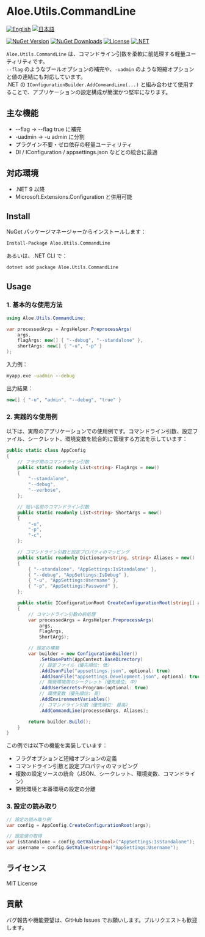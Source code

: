 # Aloe.Utils.CommandLine

[![English](https://img.shields.io/badge/Language-English-blue)](./README.md)
[![日本語](https://img.shields.io/badge/言語-日本語-blue)](./README.ja.md)

[![NuGet Version](https://img.shields.io/nuget/v/Aloe.Utils.CommandLine.svg)](https://www.nuget.org/packages/Aloe.Utils.CommandLine)
[![NuGet Downloads](https://img.shields.io/nuget/dt/Aloe.Utils.CommandLine.svg)](https://www.nuget.org/packages/Aloe.Utils.CommandLine)
[![License](https://img.shields.io/github/license/ted-sharp/aloe-utils-commandline.svg)](LICENSE)
[![.NET](https://img.shields.io/badge/.NET-9.0-blue.svg)](https://dotnet.microsoft.com/download/dotnet/9.0)

`Aloe.Utils.CommandLine` は、コマンドライン引数を柔軟に前処理する軽量ユーティリティです。  
`--flag` のようなブールオプションの補完や、`-uadmin` のような短縮オプションと値の連結にも対応しています。  
.NET の `IConfigurationBuilder.AddCommandLine(...)` と組み合わせて使用することで、アプリケーションの設定構成が簡潔かつ堅牢になります。

## 主な機能

* --flag → --flag true に補完
* -uadmin → -u admin に分割
* プラグイン不要・ゼロ依存の軽量ユーティリティ
* DI / IConfiguration / appsettings.json などとの統合に最適

## 対応環境

* .NET 9 以降
* Microsoft.Extensions.Configuration と併用可能

## Install

NuGet パッケージマネージャーからインストールします：

```cmd
Install-Package Aloe.Utils.CommandLine
```

あるいは、.NET CLI で：

```cmd
dotnet add package Aloe.Utils.CommandLine
```

## Usage

### 1. 基本的な使用方法

```csharp
using Aloe.Utils.CommandLine;

var processedArgs = ArgsHelper.PreprocessArgs(
    args,
    flagArgs: new[] { "--debug", "--standalone" },
    shortArgs: new[] { "-u", "-p" }
);
```

入力例：

```cmd
myapp.exe -uadmin --debug
```

出力結果：

```csharp
new[] { "-u", "admin", "--debug", "true" }
```

### 2. 実践的な使用例

以下は、実際のアプリケーションでの使用例です。コマンドライン引数、設定ファイル、シークレット、環境変数を統合的に管理する方法を示しています：

```csharp
public static class AppConfig
{
    // フラグ用のコマンドライン引数
    public static readonly List<string> FlagArgs = new()
    {
        "--standalone",
        "--debug",
        "--verbose",
    };

    // 短い名前のコマンドライン引数
    public static readonly List<string> ShortArgs = new()
    {
        "-u",
        "-p",
        "-c",
    };

    // コマンドライン引数と設定プロパティのマッピング
    public static readonly Dictionary<string, string> Aliases = new()
    {
        { "--standalone", "AppSettings:IsStandalone" },
        { "--debug", "AppSettings:IsDebug" },
        { "-u", "AppSettings:Username" },
        { "-p", "AppSettings:Password" },
    };

    public static IConfigurationRoot CreateConfigurationRoot(string[] args)
    {
        // コマンドライン引数の前処理
        var processedArgs = ArgsHelper.PreprocessArgs(
            args,
            FlagArgs,
            ShortArgs);

        // 設定の構築
        var builder = new ConfigurationBuilder()
            .SetBasePath(AppContext.BaseDirectory)
            // 設定ファイル（優先順位: 低）
            .AddJsonFile("appsettings.json", optional: true)
            .AddJsonFile("appsettings.Development.json", optional: true)
            // 開発環境用のシークレット（優先順位: 中）
            .AddUserSecrets<Program>(optional: true)
            // 環境変数（優先順位: 高）
            .AddEnvironmentVariables()
            // コマンドライン引数（優先順位: 最高）
            .AddCommandLine(processedArgs, Aliases);

        return builder.Build();
    }
}
```

この例では以下の機能を実装しています：

* フラグオプションと短縮オプションの定義
* コマンドライン引数と設定プロパティのマッピング
* 複数の設定ソースの統合（JSON、シークレット、環境変数、コマンドライン）
* 開発環境と本番環境の設定の分離

### 3. 設定の読み取り

```csharp
// 設定の読み取り例
var config = AppConfig.CreateConfigurationRoot(args);

// 設定値の取得
var isStandalone = config.GetValue<bool>("AppSettings:IsStandalone");
var username = config.GetValue<string>("AppSettings:Username");
```

## ライセンス

MIT License

## 貢献

バグ報告や機能要望は、GitHub Issues でお願いします。プルリクエストも歓迎します。

